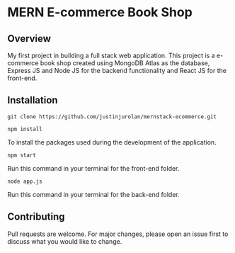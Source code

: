 # MERN E-commerce Book Shop 

## Overview

My first project in building a full stack web application. This project is a e-commerce book shop created using MongoDB Atlas as the database, Express JS and Node JS for the backend functionality and React JS for the front-end. 

## Installation

```
git clone https://github.com/justinjurolan/mernstack-ecommerce.git
```
```
npm install
```
To install the packages used during the development of the application.
```
npm start 
```
Run this command in your terminal for the front-end folder.
```
node app.js
```
Run this command in your terminal for the back-end folder.

## Contributing

Pull requests are welcome. For major changes, please open an issue first to discuss what you would like to change.
